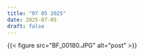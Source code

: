 ```yaml
---
title: "07 05 2025"
date: 2025-07-05
draft: false
---
```

{{< figure src="BF_00180.JPG" alt="post" >}}


